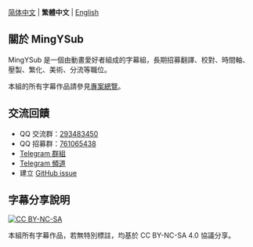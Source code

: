 [简体中文](README.md) | **繁體中文** | [English](README_en.md)

## 關於 MingYSub

MingYSub 是一個由動畫愛好者組成的字幕組，長期招募翻譯、校對、時間軸、壓製、繁化、美術、分流等職位。

本組的所有字幕作品請參見[專案總覽](https://github.com/users/MingYSub/projects/1)。

## 交流回饋

- QQ 交流群：[293483450](https://qm.qq.com/q/6Si4fglFLO)
- QQ 招募群：[761065438](https://qm.qq.com/q/VyLCow65Q4)
- [Telegram 群組](https://t.me/MingYSub)
- [Telegram 頻道](https://t.me/MingYSub_Channel)
- 建立 [GitHub issue](https://github.com/MingYSub/SubsArchive/issues)

## 字幕分享說明

[![CC BY-NC-SA](https://licensebuttons.net/l/by-nc-sa/4.0/88x31.png)](https://creativecommons.org/licenses/by-nc-sa/4.0/)

本組所有字幕作品，若無特別標註，均基於 CC BY-NC-SA 4.0 協議分享。
